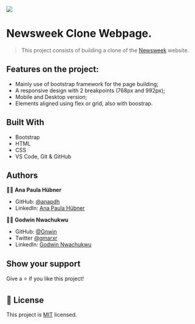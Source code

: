 

![](https://img.shields.io/badge/Microverse-blueviolet)


# Newsweek Clone Webpage.


> This project consists of building a clone of the [Newsweek](https://www.newsweek.com/) website.

<!-- 
![screenshot](./assets/images/SCREENSHOT1.png)
---
![screenshot](./assets/images/SCREENSHOT2.png)
---
![screenshot](./assets/images/SCREENSHOT3.png) -->


## Features on the project:

- Mainly use of bootstrap framework for the page building;
- A responsive design with 2 breakpoints (768px and 992px);
- Mobile and Desktop version;
- Elements aligned using flex or grid, also with boostrap.


## Built With

- Bootstrap
- HTML
- CSS
- VS Code, Git & GitHub


<!-- ## Live Demo

[Live Demo Link](https://anapdh.github.io/TheNextWeb-Clone/) -->


## Authors

👩‍💻 **Ana Paula Hübner**

- GitHub: [@anapdh](https://github.com/anapdh)
- LinkedIn: [Ana Paula Hübner](https://www.linkedin.com/in/ana-paula-h%C3%BCbner-7a9484181/)

👨‍💻 **Godwin Nwachukwu**

- GitHub: [@Gnwin](https://github.com/Gnwin)
- Twitter [@gmarxr](https://twitter.com/gmarxr)
- LinkedIn: [Godwin Nwachukwu](https://www.linkedin.com/in/n-gwin/)


## Show your support

Give a ⭐️ if you like this project!


## 📝 License

This project is [MIT](lic.url) licensed.